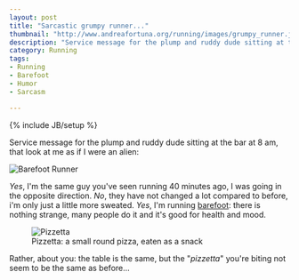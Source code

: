 ```yaml
---
layout: post
title: "Sarcastic grumpy runner..."
thumbnail: "http://www.andreafortuna.org/running/images/grumpy_runner.jpg"
description: "Service message for the plump and ruddy dude sitting at the bar at 8 am, that look at me as if I were an alien..."
category: Running
tags: 
- Running
- Barefoot
- Humor
- Sarcasm

---
```

{% include JB/setup %}

Service message for the plump and ruddy dude sitting at the bar at 8 am, that look at me as if I were an alien:

![Barefoot Runner](http://www.andreafortuna.org/running/images/grumpy_runner.jpg)
<!-- more -->

*Yes*, I'm the same guy you've seen running 40 minutes ago, I was going in the opposite direction.
*No*, they have not changed a lot compared to before, i'm only just  a little more sweated.
*Yes*, I'm running [barefoot](http://www.andreafortuna.org/tags.html#Barefoot-ref): there is nothing strange, many people do it and it's good for health and mood.

<figure>
  <img src="http://www.andreafortuna.org/running/images/pizzetta.jpg" alt="Pizzetta">
  <figcaption>Pizzetta: a small round pizza, eaten as a snack</figcaption>
</figure>

Rather, about you: the table is the same, but the "*pizzetta*" you're biting not seem to be the same as before...
